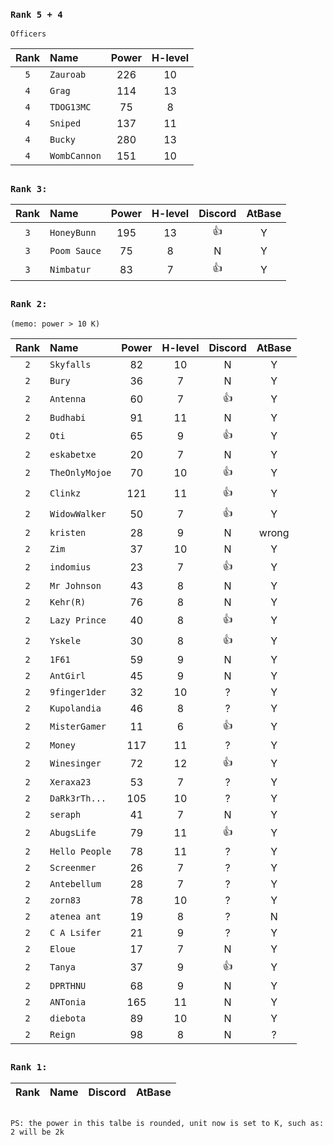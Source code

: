 ### `Rank 5 + 4`

```
Officers
```
| Rank | Name         | Power | H-level | 
| :--: | :----------- | :---: | :-----: | 
| `5`  | `Zauroab`    |  226  |    10   |  
| `4`  | `Grag`       |  114  |    13   |  
| `4`  | `TDOG13MC`   |  75   |    8    | 
| `4`  | `Sniped`     |  137  |    11   | 
| `4`  | `Bucky`      |  280  |    13   | 
| `4`  | `WombCannon` |  151  |    10   | 


##
### `Rank 3:`
| Rank | Name         | Power | H-level | Discord | AtBase |
| :--: | :----------- | :---: | :-----: | :-----: | :----: |
| `3`  | `HoneyBunn`  |  195  |    13   |    👍   |    Y   |
| `3`  | `Poom Sauce` |  75   |    8    |    N    |    Y   |
| `3`  | `Nimbatur`   |  83   |    7    |    👍   |    Y   | 

## 
### `Rank 2:` 
```
(memo: power > 10 K)
```
| Rank | Name          | Power | H-level | Discord | AtBase |
| :--: | :-----------  | :---: | :-----: | :-----: | :----: |
| `2`  | `Skyfalls`    |  82   |    10   |    N    |    Y   |
| `2`  | `Bury`        |  36   |    7    |    N    |    Y   |
| `2`  | `Antenna`     |  60   |    7    |    👍   |    Y   |
| `2`  | `Budhabi`     |  91   |    11   |    N    |    Y   |
| `2`  | `Oti`         |  65   |    9    |    👍   |    Y   |
| `2`  | `eskabetxe`   |  20   |    7    |    N    |    Y   |
| `2`  | `TheOnlyMojoe`|  70   |    10   |    👍   |    Y   |
| `2`  | `Clinkz`      |  121  |    11   |    👍   |    Y   |
| `2`  | `WidowWalker` |  50   |    7    |    👍   |    Y   |
| `2`  | `kristen`     |  28   |    9    |    N    |    wrong|
| `2`  | `Zim`         |  37   |    10   |    N    |    Y   |
| `2`  | `indomius`    |  23   |    7    |    👍   |    Y   |
| `2`  | `Mr Johnson`  |  43   |    8    |    N    |    Y   |
| `2`  | `Kehr(R)`     |  76   |    8    |    N    |    Y   |
| `2`  | `Lazy Prince` |  40   |    8    |    👍   |    Y   |
| `2`  | `Yskele`      |  30   |    8    |    👍   |    Y   |
| `2`  | `1F61`        |  59   |    9    |    N    |    Y   |-
| `2`  | `AntGirl`     |  45   |    9    |    N    |    Y   |
| `2`  | `9finger1der` |  32   |    10   |    ?    |    Y   |
| `2`  | `Kupolandia`  |  46   |    8    |    ?    |    Y   |
| `2`  | `MisterGamer` |  11   |    6    |    👍   |    Y   |
| `2`  | `Money`       |  117  |    11   |    ?    |    Y   |
| `2`  | `Winesinger`  |  72   |    12   |    👍   |    Y   |
| `2`  | `Xeraxa23`    |  53   |    7    |    ?    |    Y   |
| `2`  | `DaRk3rTh...` |  105  |    10   |    ?    |    Y   |
| `2`  | `seraph`      |  41   |    7    |    N    |    Y   |
| `2`  | `AbugsLife`   |  79   |    11   |    👍   |    Y   |
| `2`  | `Hello People`|  78   |    11   |    ?    |    Y   |
| `2`  | `Screenmer`   |  26   |    7    |    ?    |    Y   |
| `2`  | `Antebellum`  |  28   |    7    |    ?    |    Y   |
| `2`  | `zorn83`      |  78   |    10   |    ?    |    Y   |
| `2`  | `atenea ant`  |  19   |    8    |    ?    |    N   |
| `2`  | `C A Lsifer`  |  21   |    9    |    ?    |    Y   |
| `2`  | `Eloue`       |  17   |    7    |    N    |    Y   |
| `2`  | `Tanya`       |  37   |    9    |    👍   |    Y   |
| `2`  | `DPRTHNU`     |  68   |    9    |    N    |    Y   |
| `2`  | `ANTonia`     |  165  |    11   |    N    |    Y   |
| `2`  | `diebota`     |  89   |    10   |    N    |    Y   |
| `2`  | `Reign`       |  98   |    8    |    N    |    ?   |







## 
### `Rank 1:`
| Rank | Name           | Discord | AtBase |
| :--: | :-----------   | :-----: | :----: |
## 

`PS: the power in this talbe is rounded, unit now is set to K, such as: 2 will be 2k`
